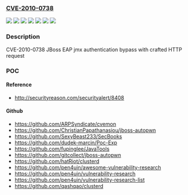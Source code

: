 ### [CVE-2010-0738](https://cve.mitre.org/cgi-bin/cvename.cgi?name=CVE-2010-0738)
![](https://img.shields.io/static/v1?label=Product&message=JBEAP%204.2.0%20for%20RHEL%204&color=blue)
![](https://img.shields.io/static/v1?label=Product&message=JBEAP%204.2.0%20for%20RHEL%205&color=blue)
![](https://img.shields.io/static/v1?label=Product&message=Red%20Hat%20JBoss%20Enterprise%20Application%20Platform%204.3%20for%20RHEL%204&color=blue)
![](https://img.shields.io/static/v1?label=Product&message=Red%20Hat%20JBoss%20Enterprise%20Application%20Platform%204.3%20for%20RHEL%205&color=blue)
![](https://img.shields.io/static/v1?label=Version&message=!%201%3A3.2.4-1.SP1_CP10.0jpp.ep1.1.el4%20&color=brighgreen)
![](https://img.shields.io/static/v1?label=Version&message=!%201%3A3.2.4-1.SP1_CP10.0jpp.ep1.1.el5%20&color=brighgreen)
![](https://img.shields.io/static/v1?label=Vulnerability&message=Improper%20Access%20Control&color=brighgreen)

### Description

CVE-2010-0738 JBoss EAP jmx authentication bypass with crafted HTTP request

### POC

#### Reference
- http://securityreason.com/securityalert/8408

#### Github
- https://github.com/ARPSyndicate/cvemon
- https://github.com/ChristianPapathanasiou/jboss-autopwn
- https://github.com/SexyBeast233/SecBooks
- https://github.com/dudek-marcin/Poc-Exp
- https://github.com/fupinglee/JavaTools
- https://github.com/gitcollect/jboss-autopwn
- https://github.com/hatRiot/clusterd
- https://github.com/pen4uin/awesome-vulnerability-research
- https://github.com/pen4uin/vulnerability-research
- https://github.com/pen4uin/vulnerability-research-list
- https://github.com/qashqao/clusterd

